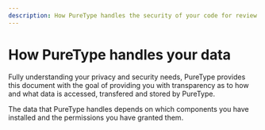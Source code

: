 ```yaml
---
description: How PureType handles the security of your code for review
---
```


# How PureType handles your data

Fully understanding your privacy and security needs, PureType provides this document with the goal of providing you with transparency as to how and what data is accessed, transfered and stored by PureType.

The data that PureType handles depends on which components you have installed and the permissions you have granted them.
